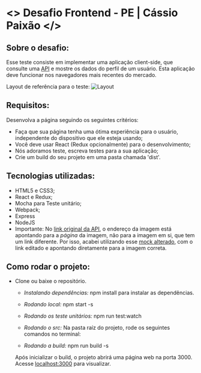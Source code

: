 # <> Desafio Frontend - PE | Cássio Paixão </>

## Sobre o desafio:

Esse teste consiste em implementar uma aplicação client-side, que consulte uma [API](http://www.mocky.io/v2/5a5e38f3330000b0261923a5) e mostre os dados do perfil de um usuário. Esta aplicação deve funcionar nos navegadores mais recentes do mercado.

Layout de referência para o teste:
![Layout](https://github.com/b2w-marketplace/code-challenge/blob/master/files/layout-code-challenge.jpg)


## Requisitos:

Desenvolva a página seguindo os seguintes critérios:

- Faça que sua página tenha uma ótima experiência para o usuário, independente do dispositivo que ele esteja usando;
- Você deve usar React (Redux opcionalmente) para o desenvolvimento;
- Nós adoramos teste, escreva testes para a sua aplicação;
- Crie um build do seu projeto em uma pasta chamada 'dist'.


## Tecnologias utilizadas:

- HTML5 e CSS3;
- React e Redux;
- Mocha para Teste unitário;
- Webpack;
- Express
- NodeJS
- Importante: No [link original da API](http://www.mocky.io/v2/5a5e38f3330000b0261923a5), o endereço da imagem está apontando para a *página* da imagem, não para a imagem em si, que tem um link diferente. Por isso, acabei utilizando esse [mock alterado](http://www.mocky.io/v2/5aadcb062f00003a00273cb7), com o link editado e apontando diretamente para a imagem correta.

## Como rodar o projeto:

- Clone ou baixe o repositório.

  - *Instalando dependências:* npm install para instalar as dependências.

  - *Rodando local:* npm start -s

  - *Rodando os teste unitários:* npm run test:watch

  - *Rodando o src:* Na pasta raíz do projeto, rode os seguintes comandos no terminal:

  - *Rodando a build:* npm run build -s  

  Após inicializar o build, o projeto abrirá uma página web na porta 3000. Acesse [localhost:3000](http://localhost:3000/) para visualizar.

